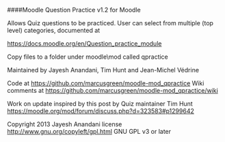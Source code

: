 ####Moodle Question Practice v1.2 for Moodle

Allows Quiz questions to be practiced. User can select from multiple
(top level) categories, documented at

https://docs.moodle.org/en/Question_practice_module

Copy files to a folder under moodle\mod called qpractice

Maintained by Jayesh Anandani, Tim Hunt and Jean-Michel Védrine

Code at https://github.com/marcusgreen/moodle-mod_qpractice
Wiki comments at
https://github.com/marcusgreen/moodle-mod_qpractice/wiki

Work on update inspired by this post by Quiz maintainer Tim Hunt
https://moodle.org/mod/forum/discuss.php?d=323583#p1299642

Copyright 2013 Jayesh Anandani
license   http://www.gnu.org/copyleft/gpl.html GNU GPL v3 or later

